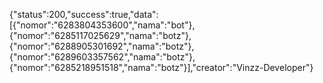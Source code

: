 {"status":200,"success":true,"data":[{"nomor":"6283804353600","nama":"bot"},{"nomor":"6285117025629","nama":"botz"},{"nomor":"6288905301692","nama":"botz"},{"nomor":"6289603357562","nama":"botz"},{"nomor":"6285218951518","nama":"botz"}],"creator":"Vinzz-Developer"}
